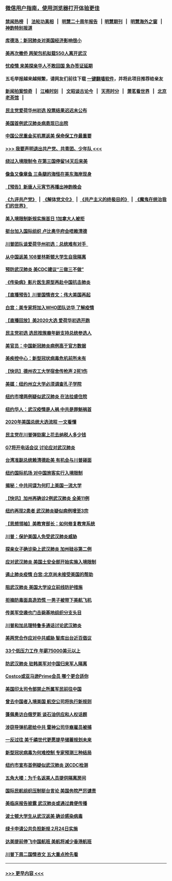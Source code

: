 ### [微信用户指南，使用浏览器打开体验更佳](https://github.com/gfw-breaker/banned-news1/blob/master/indexes/wechat-guide.md?t=0)
#### [禁闻热榜](热点新闻.md?t=0)  &nbsp;&nbsp;|&nbsp;&nbsp; [法轮功真相](https://github.com/gfw-breaker/truth/blob/master/README.md?t=0) &nbsp;&nbsp;|&nbsp;&nbsp; [明慧二十周年报告](https://github.com/gfw-breaker/mh-reports/blob/master/README.md?t=0) &nbsp;&nbsp;|&nbsp;&nbsp;[明慧期刊](https://github.com/gfw-breaker/mh-qikan) &nbsp;&nbsp;|&nbsp;&nbsp; [明慧海外之窗](https://github.com/gfw-breaker/mh-news/blob/master/README.md?t=0) &nbsp;&nbsp;|&nbsp;&nbsp; [神韵特别报道](https://github.com/gfw-breaker/mh-news/blob/master/shenyun.md?t=0)
#### [库德洛：新冠肺炎对美国经济影响很小](../pages/nsc412/n11844418.md?t=02050112) 
#### [美再次撤侨 两架包机拟载550人离开武汉](../pages/nsc412/n11844407.md?t=02050112) 
#### [忧疫情 来美探亲华人不敢回国 急办签证延期](../pages/nsc412/n11843344.md?t=02050112) 
#### 五毛举报越来越频繁，请网友们前往下载 [一键翻墙软件](https://github.com/gfw-breaker/ssr-accounts)，并将此项目推荐给亲友
#### [新闻拍案惊奇](https://github.com/gfw-breaker/banned-news1/blob/master/pages/link4.md) &nbsp;&nbsp;|&nbsp;&nbsp; [江峰时刻](https://github.com/gfw-breaker/banned-news1/blob/master/pages/link4.md) &nbsp;&nbsp;|&nbsp;&nbsp; [文昭谈古论今](https://github.com/gfw-breaker/banned-news1/blob/master/pages/link4.md) &nbsp;&nbsp;|&nbsp;&nbsp; [天亮时分](https://github.com/gfw-breaker/banned-news1/blob/master/pages/link4.md) &nbsp;&nbsp;|&nbsp;&nbsp; [萧茗看世界](https://github.com/gfw-breaker/banned-news1/blob/master/pages/link4.md) &nbsp;&nbsp;|&nbsp;&nbsp; [北京老茶馆](https://github.com/gfw-breaker/banned-news1/blob/master/pages/link4.md) &nbsp;&nbsp;|&nbsp;&nbsp; 
#### [民主党爱荷华州初选 投票结果迟迟未公布](../pages/nsc412/n11844207.md?t=02050112) 
#### [美国首例武汉肺炎病患现已出院](../pages/nsc412/n11842740.md?t=02050112) 
#### [中国公民重金买机票返美 保命保工作最重要](../pages/nsc412/n11843282.md?t=02050112) 
#### [>>> 我要声明退出共产党、共青团、少年队 <<<](https://github.com/begood0513/goodnews/blob/master/quit/letter.md) 
#### [绕过入境限制令  在第三国停留14天后来美](../pages/nsc412/n11843341.md?t=02050112) 
#### [像鱼又像章鱼 三条腿的海怪在美东海岸现身](../pages/nsc412/n11843092.md?t=02050112) 
#### [【预告】新唐人元宵节再播出神韵晚会](../pages/nsc412/n11843192.md?t=02050112) 
#### [《九评共产党》](https://github.com/begood0513/9ping.md/blob/master/README.md) &nbsp;|&nbsp; [《解体党文化》](../../../../jtdwh.md/blob/master/README.md)  &nbsp;|&nbsp; [《共产主义的终极目的》](../../../../gczydzjmd.md/blob/master/README.md) &nbsp;|&nbsp; [《魔鬼在统治我们的世界》](../../../../mgztzwmdsj.md/blob/master/README.md) 
#### [美入境限制新规实施首日 1加拿大人被拒](../pages/nsc412/n11843058.md?t=02050112) 
#### [挺台加入国际组织 卢比奥华府会唔赖清德](../pages/nsc412/n11843023.md?t=02050112) 
#### [川普团队谈爱荷华州初选：总统难有对手  ](../pages/nsc412/n11842867.md?t=02050112) 
#### [从中国返美 108普林斯顿大学生自我隔离](../pages/nsc412/n11842714.md?t=02050112) 
#### [预防武汉肺炎 美CDC建议“三做三不做”](../pages/nsc412/n11842700.md?t=02050112) 
#### [《传染病》影片医生原型再赴中国抗击肺炎](../pages/nsc412/n11842626.md?t=02050112) 
#### [【直播预告】川普国情咨文：伟大美国再起](../pages/nsc412/n11842079.md?t=02050112) 
#### [白宫：美专家将加入WHO团队访华 了解疫情](../pages/nsc412/n11842198.md?t=02050112) 
#### [【直播回放】美2020大选 爱荷华初选开跑](../pages/nsc412/n11841820.md?t=02050112) 
#### [民主党初选 选民按族裔年龄支持总统参选人](../pages/nsc412/n11842239.md?t=02050112) 
#### [美官员：中国新冠肺炎病例高于官方数据](../pages/nsc412/n11842452.md?t=02050112) 
#### [美疾控中心：新型冠状病毒危机前所未有](../pages/nsc412/n11842406.md?t=02050112) 
#### [【快讯】德州农工大学宿舍传枪声 2死1伤](../pages/nsc412/n11842279.md?t=02050112) 
#### [美媒：纽约州立大学必须调查孔子学院](../pages/nsc412/n11840637.md?t=02050112) 
#### [纽约市增两例疑似武汉肺炎 在法拉盛住院](../pages/nsc412/n11840625.md?t=02050112) 
#### [纽约华人：武汉疫情是人祸 中共是罪魁祸首](../pages/nsc412/n11840631.md?t=02050112) 
#### [2020年美国总统大选流程 一文看懂](../pages/nsc412/n11842056.md?t=02050112) 
#### [民主党在川普弹劾案上花去纳税人多少钱](../pages/nsc412/n11841941.md?t=02050112) 
#### [G7将开电话会议 讨论应对武汉肺炎](../pages/nsc412/n11841658.md?t=02050112) 
#### [台湾准副总统赖清德赴美 有机会与川普碰面](../pages/nsc412/n11841332.md?t=02050112) 
#### [纽约国际机场  对中国旅客实行入境限制](../pages/nsc412/n11840619.md?t=02050112) 
#### [揭秘：中共间谍为何盯上美国一流大学](../pages/nsc412/n11840270.md?t=02050112) 
#### [【快讯】加州再确诊2例武汉肺炎 全美11例](../pages/nsc412/n11840339.md?t=02050112) 
#### [纽约再现2患者 武汉肺炎疑似病例增至3宗](../pages/nsc412/n11840010.md?t=02050112) 
#### [【思想领袖】美教育部长：如何修复教育系统](../pages/nsc412/n11690865.md?t=02050112) 
#### [川普：保护美国人免受武汉肺炎威胁](../pages/nsc412/n11839718.md?t=02050112) 
#### [探亲女子确诊染上武汉肺炎 加州硅谷第二例](../pages/nsc412/n11839784.md?t=02050112) 
#### [应对武汉肺炎 美国土安全部开始实施入境限制](../pages/nsc412/n11839729.md?t=02050112) 
#### [遏止肺炎疫情 白宫:北京尚未接受美国的帮助](../pages/nsc412/n11839660.md?t=02050112) 
#### [阻武汉肺炎 美国大学设立前线防护措施](../pages/nsc412/n11839479.md?t=02050112) 
#### [拒摘防毒面具造恐慌 一男子被带下美航飞机](../pages/nsc412/n11839455.md?t=02050112) 
#### [传美军空袭也门击毙基地组织分支头目](../pages/nsc412/n11839210.md?t=02050112) 
#### [川普和加总理特鲁多通话讨论武汉肺炎](../pages/nsc412/n11839128.md?t=02050112) 
#### [美两党合作应对中共威胁 智库出台近百倡议](../pages/nsc412/n11838437.md?t=02050112) 
#### [33个低压力工作 年薪75000美元以上](../pages/nsc412/n11834441.md?t=02050112) 
#### [防武汉肺炎 驻韩美军对中国归来军人隔离](../pages/nsc412/n11838970.md?t=02050112) 
#### [Costco或亚马逊Prime会员 哪个更合适你](../pages/nsc412/n11834459.md?t=02050112) 
#### [美国印太司令部禁止所属军民前往中国](../pages/nsc412/n11838418.md?t=02050112) 
#### [曾去中国者入境美国 航空公司将执行新规则](../pages/nsc412/n11838375.md?t=02050112) 
#### [蓬佩奥访白俄罗斯 谈石油供应和人权话题](../pages/nsc412/n11838242.md?t=02050112) 
#### [涉窃导弹机密给中共 雷神公司华裔雇员被捕](../pages/nsc412/n11838129.md?t=02050112) 
#### [一反过往 美千禧世代更愿提早储蓄规划未来](../pages/nsc412/n11837601.md?t=02050112) 
#### [新型冠状病毒为何难控制 专家预测三种结局](../pages/nsc412/n11838002.md?t=02050112) 
#### [纽约市宣布首例疑似武汉肺炎 送CDC检测](../pages/nsc412/n11837852.md?t=02050112) 
#### [五角大楼：为千名返美人员提供隔离房间](../pages/nsc412/n11837831.md?t=02050112) 
#### [国际民航组织压制挺台言论 美国务院严厉谴责](../pages/nsc412/n11837791.md?t=02050112) 
#### [美临床报告披露 武汉肺炎或通过粪便传播](../pages/nsc412/n11837626.md?t=02050112) 
#### [波士顿大学生从武汉返美 确诊感染病毒](../pages/nsc412/n11837580.md?t=02050112) 
#### [绿卡申请公共负担新规 2月24日实施](../pages/nsc412/n11836634.md?t=02050112) 
#### [达美提前停飞中国航班 美航将减少香港航班](../pages/nsc412/n11837649.md?t=02050112) 
#### [川普下周二国情咨文 五大重点抢先看](../pages/nsc412/n11837512.md?t=02050112) 

----
#### [ >>> 更早内容 <<< ](../indexes/nsc412-earlier.md)
